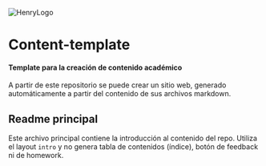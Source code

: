 ![HenryLogo](https://henry-11ty-resources.s3.sa-east-1.amazonaws.com/Assets/logo-henry-white-lg.png)

# Content-template

#### Template para la creación de contenido académico

A partir de este repositorio se puede crear un sitio web, generado automáticamente a partir del contenido de sus archivos markdown.

## Readme principal

Este archivo principal contiene la introducción al contenido del repo. Utiliza el layout `intro` y no genera tabla de contenidos (índice), botón de feedback ni de homework.
